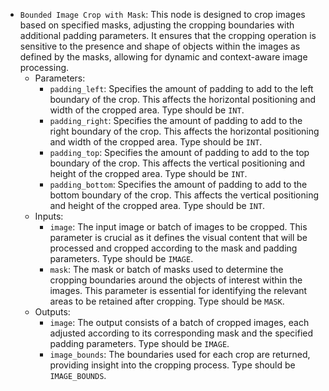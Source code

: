 - `Bounded Image Crop with Mask`: This node is designed to crop images based on specified masks, adjusting the cropping boundaries with additional padding parameters. It ensures that the cropping operation is sensitive to the presence and shape of objects within the images as defined by the masks, allowing for dynamic and context-aware image processing.
    - Parameters:
        - `padding_left`: Specifies the amount of padding to add to the left boundary of the crop. This affects the horizontal positioning and width of the cropped area. Type should be `INT`.
        - `padding_right`: Specifies the amount of padding to add to the right boundary of the crop. This affects the horizontal positioning and width of the cropped area. Type should be `INT`.
        - `padding_top`: Specifies the amount of padding to add to the top boundary of the crop. This affects the vertical positioning and height of the cropped area. Type should be `INT`.
        - `padding_bottom`: Specifies the amount of padding to add to the bottom boundary of the crop. This affects the vertical positioning and height of the cropped area. Type should be `INT`.
    - Inputs:
        - `image`: The input image or batch of images to be cropped. This parameter is crucial as it defines the visual content that will be processed and cropped according to the mask and padding parameters. Type should be `IMAGE`.
        - `mask`: The mask or batch of masks used to determine the cropping boundaries around the objects of interest within the images. This parameter is essential for identifying the relevant areas to be retained after cropping. Type should be `MASK`.
    - Outputs:
        - `image`: The output consists of a batch of cropped images, each adjusted according to its corresponding mask and the specified padding parameters. Type should be `IMAGE`.
        - `image_bounds`: The boundaries used for each crop are returned, providing insight into the cropping process. Type should be `IMAGE_BOUNDS`.
